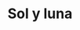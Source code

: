 ---
title: Sol y luna
date: 
draft: false

# descripcion
description : Sol y luna

materials: Plata 925

color: Plateado

dimensions: 2,4cm

code: 02-14-0221

type: "Dijes"

categories: []

price: $3.480,00

price_eftvo: $2.955,00

# Images
# first image will be shown in the product page
images:
  # - image: "images/path_to_image"
  # La ubicacion de las imagenes es imagenes/Dijes/Dijes.Plata/02-14-0221-sol-y-luna
  - image: "./images/dijes/plata/02-14-0221-sol-y-luna.JPG"
---